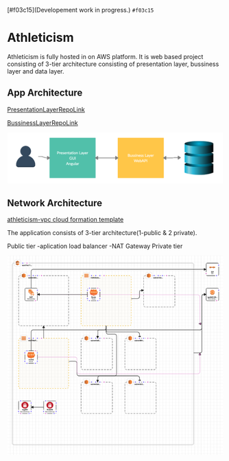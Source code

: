 [#f03c15](Developement work in progress.) `#f03c15`
# Athleticism
Athleticism is fully hosted in on AWS platform. It is web based project consisting of 3-tier architecture consisting of presentation layer, bussiness layer and data layer.

## App Architecture
[PresentationLayerRepoLink](https://github.com/srisaikiranreddy/athleticism-ui.git)

[BussinessLayerRepoLink](https://github.com/srisaikiranreddy/athleticism-webapi.git)

![app-img](https://github.com/srisaikiranreddy/athleticism/blob/main/img/app.png)


## Network Architecture
[athleticism-vpc cloud formation template](https://github.com/srisaikiranreddy/athleticism/blob/main/scripts/athleticism-vpc.template)

The application consists of 3-tier architecture(1-public & 2 private). 

Public tier
-aplication load balancer
-NAT Gateway
Private tier

![athleticism-vpc-img](https://github.com/srisaikiranreddy/athleticism/blob/main/img/athleticism-vpc.png)


